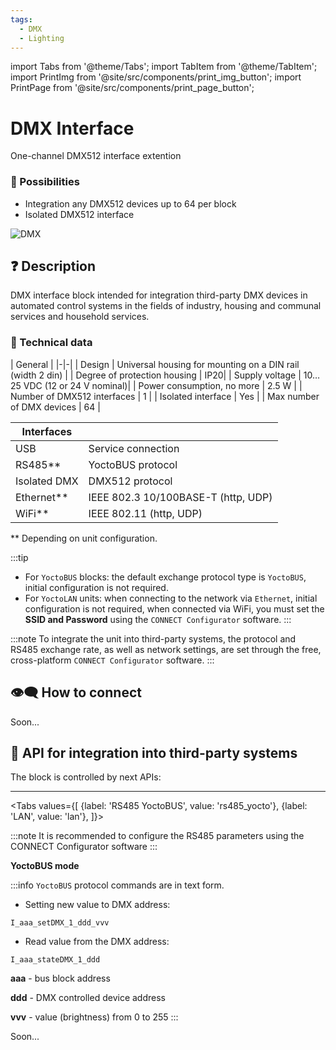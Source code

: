 ```yaml
---
tags:
  - DMX
  - Lighting
---
```


import Tabs from '@theme/Tabs';
import TabItem from '@theme/TabItem';
import PrintImg from '@site/src/components/print_img_button';
import PrintPage from '@site/src/components/print_page_button';

# DMX Interface

One-channel DMX512 interface extention

<PrintPage> </PrintPage>

### 💎 Possibilities
- Integration any DMX512 devices up to 64 per block
- Isolated DMX512 interface

![DMX](/img/blocks_photo/DMX_L.jpg)

## ❓ Description
DMX interface block intended for integration third-party DMX devices in automated control systems in the fields of industry, housing and communal services and household services.

### 🔧 Technical data
| General |
|-|-|
| Design | Universal housing for mounting on a DIN rail (width 2 din) |
| Degree of protection housing | IP20|
| Supply voltage | 10…25 VDC (12 or 24 V nominal)|
| Power consumption, no more | 2.5 W |
| Number of DMX512 interfaces | 1 |
| Isolated interface | Yes |
| Max number of DMX devices | 64 |

| Interfaces | |
|-|-|
|USB | Service connection|
|RS485** | YoctoBUS protocol |
|Isolated DMX | DMX512 protocol |
|Ethernet**| IEEE 802.3 10/100BASE-T (http, UDP)|
|WiFi**| IEEE 802.11 (http, UDP) |
** Depending on unit configuration.

:::tip
- For `YoctoBUS` blocks: the default exchange protocol type is `YoctoBUS`, initial configuration is not required.
- For `YoctoLAN` units: when connecting to the network via `Ethernet`, initial configuration is not required, when connected via WiFi, you must set the **SSID and Password** using the `CONNECT Configurator` software.
:::

:::note
To integrate the unit into third-party systems, the protocol and RS485 exchange rate, as well as network settings, are set through the free, cross-platform `CONNECT Configurator` software.
:::

## 👁‍🗨 How to connect

Soon...

## 🔌 API for integration into third-party systems

The block is controlled by next APIs:

---

<Tabs
  values={[
    {label: 'RS485 YoctoBUS', value: 'rs485_yocto'},
    {label: 'LAN', value: 'lan'},
  ]}>

<TabItem value="rs485_yocto">

:::note
It is recommended to configure the RS485 parameters using the CONNECT Configurator software
:::

**YoctoBUS mode**

:::info
`YoctoBUS` protocol commands are in text form.

- Setting new value to DMX address:
```
I_aaa_setDMX_1_ddd_vvv
``` 

- Read value from the DMX address:
```
I_aaa_stateDMX_1_ddd
``` 

**aaa** - bus block address

**ddd** - DMX controlled device address

**vvv** - value (brightness) from 0 to 255
:::

</TabItem>
  
<TabItem value="lan">
    
Soon...

</TabItem>
</Tabs>


<PrintPage> </PrintPage>